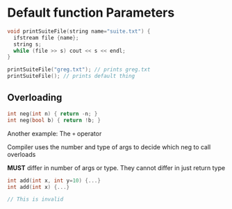 # Default function Parameters

```c++
void printSuiteFile(string name="suite.txt") {
  ifstream file {name};
  string s;
  while (file >> s) cout << s << endl;
}

printSuiteFile("greg.txt"); // prints greg.txt
printSuiteFile(); // prints default thing
```

## Overloading

```c++
int neg(int n) { return -n; }
int neg(bool b) { return !b; }
```

Another example:
The `+` operator

Compiler uses the number and type of args to decide which neg to call overloads

**MUST** differ in number of args or type. They cannot differ in just return type

```c++
int add(int x, int y=10) {...}
int add(int x) {...}

// This is invalid
```
